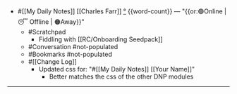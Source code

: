 - #[[My Daily Notes]] [[Charles Farr]] [°]([[csf]]) {{word-count}} — "{{or:🟢Online | 😴 Offline | 🟠Away}}"
    - #Scratchpad
        - Fiddling with [[RC/Onboarding Seedpack]]
    - #Conversation #not-populated
    - #Bookmarks #not-populated
    - #[[Change Log]]
        - Updated css for: "#[[My Daily Notes]] [[Your Name]]"
            - Better matches the css of the other DNP modules
- ---

